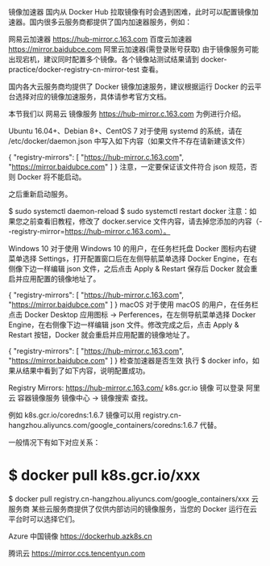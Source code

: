 镜像加速器
国内从 Docker Hub 拉取镜像有时会遇到困难，此时可以配置镜像加速器。国内很多云服务商都提供了国内加速器服务，例如：

网易云加速器 https://hub-mirror.c.163.com
百度云加速器 https://mirror.baidubce.com
阿里云加速器(需登录账号获取)
由于镜像服务可能出现宕机，建议同时配置多个镜像。各个镜像站测试结果请到 docker-practice/docker-registry-cn-mirror-test 查看。

国内各大云服务商均提供了 Docker 镜像加速服务，建议根据运行 Docker 的云平台选择对应的镜像加速服务，具体请参考官方文档。

本节我们以 网易云 镜像服务 https://hub-mirror.c.163.com 为例进行介绍。

Ubuntu 16.04+、Debian 8+、CentOS 7
对于使用 systemd 的系统，请在 /etc/docker/daemon.json 中写入如下内容（如果文件不存在请新建该文件）

{
  "registry-mirrors": [
    "https://hub-mirror.c.163.com",
    "https://mirror.baidubce.com"
  ]
}
注意，一定要保证该文件符合 json 规范，否则 Docker 将不能启动。

之后重新启动服务。

$ sudo systemctl daemon-reload
$ sudo systemctl restart docker
注意：如果您之前查看旧教程，修改了 docker.service 文件内容，请去掉您添加的内容（--registry-mirror=https://hub-mirror.c.163.com）。

Windows 10
对于使用 Windows 10 的用户，在任务栏托盘 Docker 图标内右键菜单选择 Settings，打开配置窗口后在左侧导航菜单选择 Docker Engine，在右侧像下边一样编辑 json 文件，之后点击 Apply & Restart 保存后 Docker 就会重启并应用配置的镜像地址了。

{
  "registry-mirrors": [
    "https://hub-mirror.c.163.com",
    "https://mirror.baidubce.com"
  ]
}
macOS
对于使用 macOS 的用户，在任务栏点击 Docker Desktop 应用图标 -> Perferences，在左侧导航菜单选择 Docker Engine，在右侧像下边一样编辑 json 文件。修改完成之后，点击 Apply & Restart 按钮，Docker 就会重启并应用配置的镜像地址了。

{
  "registry-mirrors": [
    "https://hub-mirror.c.163.com",
    "https://mirror.baidubce.com"
  ]
}
检查加速器是否生效
执行 $ docker info，如果从结果中看到了如下内容，说明配置成功。

Registry Mirrors:
 https://hub-mirror.c.163.com/
k8s.gcr.io 镜像
可以登录 阿里云 容器镜像服务 镜像中心 -> 镜像搜索 查找。

例如 k8s.gcr.io/coredns:1.6.7 镜像可以用 registry.cn-hangzhou.aliyuncs.com/google_containers/coredns:1.6.7 代替。

一般情况下有如下对应关系：

# $ docker pull k8s.gcr.io/xxx

$ docker pull registry.cn-hangzhou.aliyuncs.com/google_containers/xxx
云服务商
某些云服务商提供了仅供内部访问的镜像服务，当您的 Docker 运行在云平台时可以选择它们。

Azure 中国镜像 https://dockerhub.azk8s.cn

腾讯云 https://mirror.ccs.tencentyun.com
